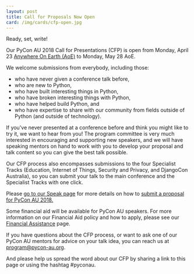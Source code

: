 ```yaml
---
layout: post
title: Call for Proposals Now Open
card: /img/cards/cfp-open.jpg
---
```


Ready, set, write!

Our PyCon AU 2018 Call for Presentations (CFP) is open from Monday, April 23 [Anywhere On Earth (AoE)](https://en.wikipedia.org/wiki/Anywhere_on_Earth) to Monday, May 28 AoE.

We welcome submissions from everybody, including those:
* who have never given a conference talk before,
* who are new to Python,
* who have built interesting things in Python,
* who have broken interesting things with Python,
* who have helped build Python, and
* who have expertise to share with our community from fields outside of Python (and outside of technology).

If you've never presented at a conference before and think you might like to try it, we want to hear from you! The program committee is very much interested in encouraging and supporting new speakers, and we will have speaking mentors on hand to work with you to develop your proposal and talk content so you can give the best talk possible.

Our CFP process also encompasses submissions to the four Specialist Tracks (Education, Internet of Things, Security and Privacy, and DjangoCon Australia), so you can submit your talk to the main conference and the Specialist Tracks with one click.

Please [go to our Speak page](https://2018.pycon-au.org/speak) for more details on how to [submit a proposal for PyCon AU 2018.](https://www.papercall.io/pyconau2018)

Some financial aid will be available for PyCon AU speakers. For more information on our Financial Aid policy and how to apply, please see our [Financial Assistance](https://2018.pycon-au.org/assistance/) page.

If you have questions about the CFP process, or want to ask one of our PyCon AU mentors for advice on your talk idea, you can reach us at [program@pycon-au.org](mailto:program@pycon-au.org).

And please help us spread the word about our CFP by sharing a link to this page or using the hashtag #pyconau.


